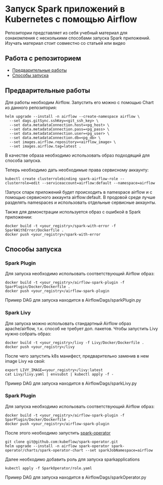 # Запуск Spark приложений в Kubernetes с помощью Airflow
Репозитории представляет из себя учебный материал для ознакомления с несколькими способами запуска Spark приложений.
Изучать материал стоит совместно со статьей или видео


## Работа с репозиторием
- [Предварительные работы](#Предварительные-работы)
- [Способы запуска](#Способы-запуска)

## Предварительные работы
Для работы необходим Airflow.
Запустить его можно с помощью Chart из данного репозитория:

```
helm upgrade --install -n airflow --create-namespace airflow \
  --set dags.gitSync.sshKey=<git_ssh_key> \
  --set data.metadataConnection.host=<pg_host> \
  --set data.metadataConnection.pass=<pg_pass> \
  --set data.metadataConnection.user=<pg_user> \
  --set data.metadataConnection.db=<pg_db> \
  --set images.airflow.repository=<airflow_image> \
  --set images.airflow.tag=latest .
```
В качестве образа необходимо использовать образ подходящий для способа запуска.

Теперь необходимо дать необходимые права сервисному аккаунту:
```
kubectl create clusterrolebinding spark-airflow-role --clusterrole=edit --serviceaccount=airflow:default --namespace=airflow
```
!Запуск спарк приложений будет происходить в namespace airflow и с помощью сервисного аккаунта airflow:default. В продовой среде лучше разделять namespaces и использовать отдельные сервисные аккаунты.

Также для демонстрации используется образ с ошибкой в Spark приложении:
```
docker build -t <your_registry>/spark-with-error -f SparkWithError/Dockerfile .
docker push <your_registry>/spark-with-error
```

## Способы запуска
### Spark Plugin
Для запуска необходимо испольовать соответствующий Airflow образ:
```
docker build -t <your_registry>/airflow-spark-plugin -f SparPlugin/Docker/Dockerfile .
docker push <your_registry>/airflow-spark-plugin
```
Пример DAG для запуска находится в AirflowDags/sparkPlugin.py 

### Spark Livy
Для запуска можно испольовать стандартный Airflow образ apache/airflow, т.к. способ не требует доп. пакетов.
Чтобы запустить Livy нужно собрать образ:
```
docker build -t <your_registry>/livy -f Livy/Docker/Dockerfile .
docker push <your_registry>/livy
```
После чего запустить k8s манифест, предварительно заменив в нем image Livy на свой:
```
export LIVY_IMAGE=<your_registry>/livy:latest
cat Livy/livy.yaml | envsubst | kubectl apply -f -
```
Пример DAG для запуска находится в AirflowDags/sparkLivy.py 

### Spark Plugin
Для запуска необходимо испольовать соответствующий Airflow образ:
```
docker build -t <your_registry>/airflow-spark-plugin -f SparPlugin/Docker/Dockerfile .
docker push <your_registry>/airflow-spark-plugin
```
После этого необходимо запустить [spark-operator](https://github.com/kubeflow/spark-operator/tree/master)
```
git clone git@github.com:kubeflow/spark-operator.git
helm upgrade --install -n airflow spark-operator spark-operator/charts/spark-operator-chart --set sparkJobNamespace=airflow
```
Далее необходимо добавить роль для запуска sparkapplications
```
kubectl apply -f SparkOperator/role.yaml
```
Пример DAG для запуска находится в AirflowDags/sparkOperator.py 